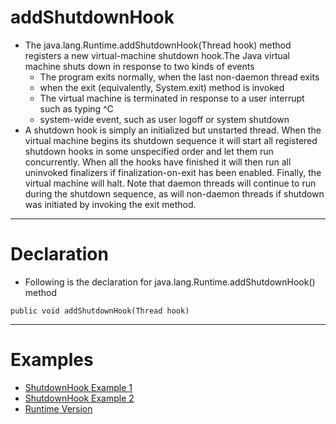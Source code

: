 # addShutdownHook
* The java.lang.Runtime.addShutdownHook(Thread hook) method registers a new virtual-machine shutdown hook.The Java virtual machine shuts down in response to two kinds of events
  * The program exits normally, when the last non-daemon thread exits
  * when the exit (equivalently, System.exit) method is invoked
  * The virtual machine is terminated in response to a user interrupt such as typing ^C
  * system-wide event, such as user logoff or system shutdown
* A shutdown hook is simply an initialized but unstarted thread. When the virtual machine begins its shutdown sequence it will start all registered shutdown hooks in some unspecified order and let them run concurrently. When all the hooks have finished it will then run all uninvoked finalizers if finalization-on-exit has been enabled. Finally, the virtual machine will halt. Note that daemon threads will continue to run during the shutdown sequence, as will non-daemon threads if shutdown was initiated by invoking the exit method.
------
# Declaration
* Following is the declaration for java.lang.Runtime.addShutdownHook() method
```
public void addShutdownHook(Thread hook)
```
------
# Examples
* [ShutdownHook Example 1](../../../java/core-java/basics/src/main/java/com/java/lang/ShutdownHook1.java)
* [ShutdownHook Example 2](../../../java/core-java/basics/src/main/java/com/java/lang/ShutdownHook2.java)
* [Runtime Version](../../../java/core-java/basics/src/main/java/com/java/lang/RuntimeVersionPractice.java)
